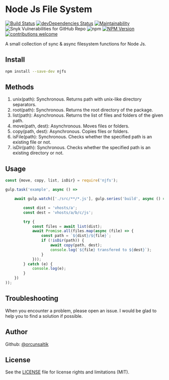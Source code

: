 # Node Js File System
[![Build Status](https://travis-ci.com/orcunsaltik/njfs.svg?branch=master)](https://travis-ci.com/orcunsaltik/njfs)
[![devDependencies Status](https://david-dm.org/orcunsaltik/njfs/dev-status.svg)](https://david-dm.org/orcunsaltik/njfs?type=dev)
[![Maintainability](https://api.codeclimate.com/v1/badges/035ff3499e767eb6b552/maintainability)](https://codeclimate.com/github/orcunsaltik/njfs/maintainability)
![Snyk Vulnerabilities for GitHub Repo](https://img.shields.io/snyk/vulnerabilities/github/orcunsaltik/njfs)
![npm](https://img.shields.io/npm/dt/njfs)
[![NPM Version](https://badge.fury.io/js/njfs.svg?style=flat)](https://npmjs.org/package/njfs)
[![contributions welcome](https://img.shields.io/badge/contributions-welcome-brightgreen.svg?style=flat)](https://github.com/orcunsaltik/njfs/issues)

A small collection of sync & async filesystem functions for Node Js. 

## Install

``` bash
npm install --save-dev njfs
```

## Methods

1. unix(path): Synchronous. Returns path with unix-like directory separators.
2. root(path): Synchronous. Returns the root directory of the package.
3. list(path): Asynchronous. Returns the list of files and folders of the given path.
4. move(path, dest): Asynchronous. Moves files or folders.
5. copy(path, dest): Asynchronous. Copies files or folders.
6. isFile(path): Synchronous. Checks whether the specified path is an existing file or not.
7. isDir(path): Synchronous. Checks whether the specified path is an existing directory or not.

## Usage

``` js
const {move, copy, list, isDir} = require('njfs');

gulp.task('example', async () =>

    await gulp.watch(['./src/**/*.js'], gulp.series('build', async () => {

        const dist = 'vhosts/a';
        const dest = 'vhosts/a/b/c/js';

        try {
            const files = await list(dist);
            await Promise.all(files.map(async (file) => {
                const path = `${dist}/${file}`;
                if (!isDir(path)) {
                    await copy(path, dest);
                    console.log(`${file} transfered to ${dest}`);
                }
            }));
        } catch (e) {
            console.log(e);
        }
    })
));
```

## Troubleshooting

When you encounter a problem, please open an issue. I would be glad to help you to find a solution if possible.

## Author

Github: [@orcunsaltik](https://github.com/orcunsaltik)


## License

See the [LICENSE](LICENSE) file for license rights and limitations (MIT).